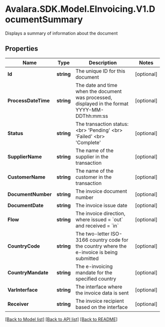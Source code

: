 # Avalara.SDK.Model.EInvoicing.V1.DocumentSummary
Displays a summary of information about the document

## Properties

Name | Type | Description | Notes
------------ | ------------- | ------------- | -------------
**Id** | **string** | The unique ID for this document | [optional] 
**ProcessDateTime** | **string** | The date and time when the document was processed, displayed in the format YYYY-MM-DDThh:mm:ss | [optional] 
**Status** | **string** | The transaction status: &lt;br&gt; &#39;Pending&#39; &lt;br&gt; &#39;Failed&#39; &lt;br&gt; &#39;Complete&#39; | [optional] 
**SupplierName** | **string** | The name of the supplier in the transaction | [optional] 
**CustomerName** | **string** | The name of the customer in the transaction | [optional] 
**DocumentNumber** | **string** | The invoice document number | [optional] 
**DocumentDate** | **string** | The invoice issue date | [optional] 
**Flow** | **string** | The invoice direction, where issued &#x3D; &#x60;out&#x60; and received &#x3D; &#x60;in&#x60; | [optional] 
**CountryCode** | **string** | The two-letter ISO-3166 country code for the country where the e-invoice is being submitted | [optional] 
**CountryMandate** | **string** | The e-invoicing mandate for the specified country | [optional] 
**VarInterface** | **string** | The interface where the invoice data is sent | [optional] 
**Receiver** | **string** | The invoice recipient based on the interface | [optional] 

[[Back to Model list]](../../../README.md#documentation-for-models) [[Back to API list]](../../../README.md#documentation-for-api-endpoints) [[Back to README]](../../../README.md)

